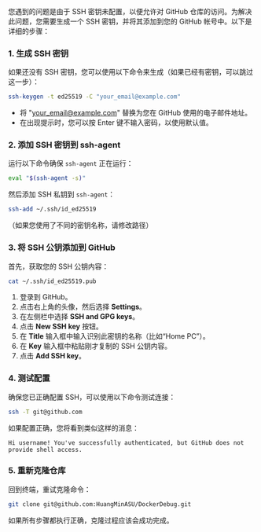 您遇到的问题是由于 SSH 密钥未配置，以便允许对 GitHub 仓库的访问。为解决此问题，您需要生成一个 SSH 密钥，并将其添加到您的 GitHub 帐号中。以下是详细的步骤：

### 1. 生成 SSH 密钥

如果还没有 SSH 密钥，您可以使用以下命令来生成（如果已经有密钥，可以跳过这一步）：

```bash
ssh-keygen -t ed25519 -C "your_email@example.com"
```

- 将 "your_email@example.com" 替换为您在 GitHub 使用的电子邮件地址。
- 在出现提示时，您可以按 Enter 键不输入密码，以使用默认值。

### 2. 添加 SSH 密钥到 ssh-agent

运行以下命令确保 `ssh-agent` 正在运行：

```bash
eval "$(ssh-agent -s)"
```

然后添加 SSH 私钥到 `ssh-agent`：

```bash
ssh-add ~/.ssh/id_ed25519
```

（如果您使用了不同的密钥名称，请修改路径）

### 3. 将 SSH 公钥添加到 GitHub

首先，获取您的 SSH 公钥内容：

```bash
cat ~/.ssh/id_ed25519.pub
```

1. 登录到 GitHub。
2. 点击右上角的头像，然后选择 **Settings**。
3. 在左侧栏中选择 **SSH and GPG keys**。
4. 点击 **New SSH key** 按钮。
5. 在 **Title** 输入框中输入识别此密钥的名称（比如“Home PC”）。
6. 在 **Key** 输入框中粘贴刚才复制的 SSH 公钥内容。
7. 点击 **Add SSH key**。

### 4. 测试配置

确保您已正确配置 SSH，可以使用以下命令测试连接：

```bash
ssh -T git@github.com
```

如果配置正确，您将看到类似这样的消息：

```
Hi username! You've successfully authenticated, but GitHub does not provide shell access.
```

### 5. 重新克隆仓库

回到终端，重试克隆命令：

```bash
git clone git@github.com:HuangMinASU/DockerDebug.git
```

如果所有步骤都执行正确，克隆过程应该会成功完成。
